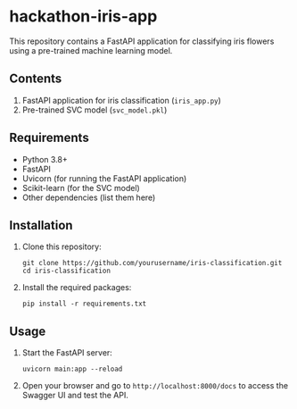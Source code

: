 # hackathon-iris-app

This repository contains a FastAPI application for classifying iris flowers using a pre-trained machine learning model.

## Contents

1. FastAPI application for iris classification (`iris_app.py`)
2. Pre-trained SVC model (`svc_model.pkl`)

## Requirements

- Python 3.8+
- FastAPI
- Uvicorn (for running the FastAPI application)
- Scikit-learn (for the SVC model)
- Other dependencies (list them here)

## Installation

1. Clone this repository:
   ```
   git clone https://github.com/yourusername/iris-classification.git
   cd iris-classification
   ```

2. Install the required packages:
   ```
   pip install -r requirements.txt
   ```

## Usage

1. Start the FastAPI server:
   ```
   uvicorn main:app --reload
   ```

2. Open your browser and go to `http://localhost:8000/docs` to access the Swagger UI and test the API.
